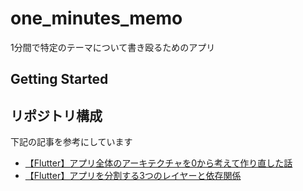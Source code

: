 # one_minutes_memo

1分間で特定のテーマについて書き殴るためのアプリ

## Getting Started


## リポジトリ構成
下記の記事を参考にしています

- [【Flutter】アプリ全体のアーキテクチャを0から考えて作り直した話](https://zenn.dev/chooyan/articles/eefc76dbd2ba25)
- [【Flutter】アプリを分割する3つのレイヤーと依存関係](https://zenn.dev/chooyan/articles/17dde307509248)
